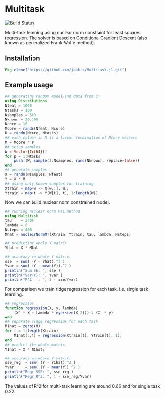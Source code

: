 # Multitask

[![Build Status](https://travis-ci.org/jaak-s/Multitask.jl.svg?branch=master)](https://travis-ci.org/jaak-s/Multitask.jl)

Multi-task learning using nuclear norm constraint for least squares regression.
The solver is based on Conditional Gradient Descent (also known as generalized
Frank-Wolfe method).

## Installation
```julia
Pkg.clone("https://github.com/jaak-s/Multitask.jl.git")
```

## Example usage
```julia
## generating random model and data from it
using Distributions
Nfeat = 1000
Ntasks = 100
Nsamples = 500
Nknown = 50:100
Ncore = 10
Mcore = randn(Nfeat, Ncore)
U = randn(Ncore, Ntasks)
## each column in M is a linear combination of Mcore vectors
M = Mcore * U
## setup samples
W = Vector{Int64}[]
for p = 1:Ntasks
    push!(W, sample(1:Nsamples, rand(Nknown), replace=false))
end
## generate samples
X = randn(Nsamples, Nfeat)
Y = X * M
## using only known samples for training
Xtrain = map(w -> X[w,:], W);
Ytrain = map(t -> Y[W[t], t], 1:length(W));
```

Now we can build nuclear norm constrained model.
```julia
## running nuclear norm MTL method
using Multitask
tau    = 2400
lambda = 0
Nsteps = 400
Mhat = nuclearNormMT(Xtrain, Ytrain, tau, lambda, Nsteps)

## predicting whole Y matrix
Yhat = X * Mhat

## accuracy on whole Y matrix:
sse  = sum( (Y - Yhat).^2 )
Yvar = sum( (Y - mean(Y)).^2 )
println("Sum SE: ", sse ) 
println("Var(Y): ", Yvar )
println("R^2   : ", 1 - sse/Yvar)
```

For comparison we train ridge regression for each task, i.e. single task learning.
```julia
## regression
function regression(X, y, lambda)
    (X' * X + lambda * eye(size(X,2))) \ (X' * y)
end
## separate ridge regression for each task
M1hat = zeros(M)
for t = 1:length(Xtrain)
    M1hat[:,t] = regression(Xtrain[t], Ytrain[t], 1);
end
## predict the whole matrix
Y1hat = X * M1hat;

## accuracy on whole Y matrix:
sse_reg  = sum( (Y - Y1hat).^2 )
Yvar     = sum( (Y - mean(Y)).^2 )
println("Regr SSE: ", sse_reg ) 
println("Regr R^2: ", 1 - sse_reg/Yvar)
```

The values of R^2 for multi-task learning are around 0.66 and for single task 0.22.
